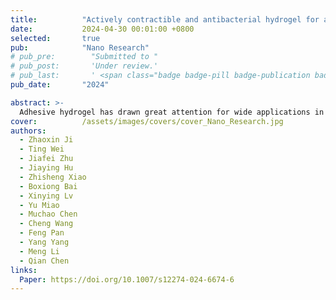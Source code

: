 ```yaml
---
title:          "Actively contractible and antibacterial hydrogel for accelerated wound healing"
date:           2024-04-30 00:01:00 +0800
selected:       true
pub:            "Nano Research"
# pub_pre:        "Submitted to "
# pub_post:       'Under review.'
# pub_last:       ' <span class="badge badge-pill badge-publication badge-success">Spotlight</span>'
pub_date:       "2024"

abstract: >-
  Adhesive hydrogel has drawn great attention for wide applications in wound healing owing to its excellent biocompatibility and lasting adhesiveness. However, traditional adhesive hydrogels only keep the wound moist to promote wound healing. It is still imperative to fabricate adhesive hydrogels that exhibit efficient antibacterial ability, active driving dynamic wound closure, and reactive oxygen species (ROS) scavenging together with excellent mechanical properties. Here, a novel hydrogel based on poly(N-isopropyl acrylamide) (PNIPAAm), a thermoresponsive polymer, and tannic acid (TA)-Ag nanoparticles (TA-Ag NPs) exhibiting active contraction, tissue adhesion, anti-inflammatory and antibacterial functions was developed. TA-Ag dispersed in the hydrogel not only functioned as the catalyst to polymerize the reaction but also provided additional anti-inflammatory and antibacterial properties. Besides, tannic acid containing catechol groups endowed the hydrogel with adhesive ability. More interestingly, the obtained hydrogel exhibited the thermoresponsive shrinkage ability, which could mechanically drive wound closure due to the presence of PNIPAAm network. In vivo mouse full-thickness skin defect model demonstrated that this actively contractible and antibacterial hydrogel is a promising dressing to improve wound healing process by accelerating tissue regeneration and preventing bacterial infection. Therefore, this multi-functional adhesive hydrogel developed here may provide a new possibility for wound healing.
cover:          /assets/images/covers/cover_Nano_Research.jpg
authors:
  - Zhaoxin Ji
  - Ting Wei
  - Jiafei Zhu
  - Jiaying Hu
  - Zhisheng Xiao
  - Boxiong Bai
  - Xinying Lv
  - Yu Miao
  - Muchao Chen
  - Cheng Wang
  - Feng Pan
  - Yang Yang
  - Meng Li
  - Qian Chen
links:
  Paper: https://doi.org/10.1007/s12274-024-6674-6
---
```

